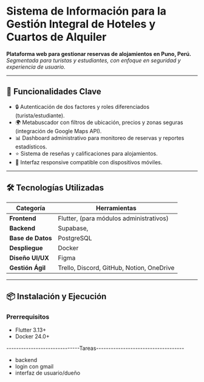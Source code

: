 # Sistema de Información para la Gestión Integral de Hoteles y Cuartos de Alquiler  

**Plataforma web para gestionar reservas de alojamientos en Puno, Perú.**  
*Segmentada para turistas y estudiantes, con enfoque en seguridad y experiencia de usuario.*  

---

## 🚀 **Funcionalidades Clave**  
- 🔒 Autenticación de dos factores y roles diferenciados (turista/estudiante).  
- 🌍 Metabuscador con filtros de ubicación, precios y zonas seguras (integración de Google Maps API).  
- 📊 Dashboard administrativo para monitoreo de reservas y reportes estadísticos.  
- ⭐ Sistema de reseñas y calificaciones para alojamientos.  
- 📱 Interfaz responsive compatible con dispositivos móviles.  

---

## 🛠️ **Tecnologías Utilizadas**  
| **Categoría**       | **Herramientas**                                                                 |  
|----------------------|---------------------------------------------------------------------------------|  
| **Frontend**         | Flutter, (para módulos administrativos)                                |  
| **Backend**          | Supabase,                                                     |  
| **Base de Datos**    | PostgreSQL                                                                      |  
| **Despliegue**       | Docker                                                                          |  
| **Diseño UI/UX**     | Figma                                                                           |  
| **Gestión Ágil**     | Trello, Discord, GitHub, Notion, OneDrive                                      |  

---

## 📦 **Instalación y Ejecución**  

### **Prerrequisitos**  
- Flutter 3.13+  
- Docker 24.0+ 


------------------------------Tareas------------------------------------
- backend 
- login con gmail
- interfaz de usuario/dueño
